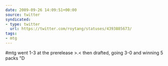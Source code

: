 ```yaml
---
date: 2009-09-26 14:09:51+00:00
source: twitter
syndicated:
- type: twitter
  url: https://twitter.com/roytang/statuses/4393885673/
tags:
- mtg
---
```


#mtg went 1-3 at the prerelease &gt;.&lt; then drafted, going 3-0 and winning 5 packs "D
